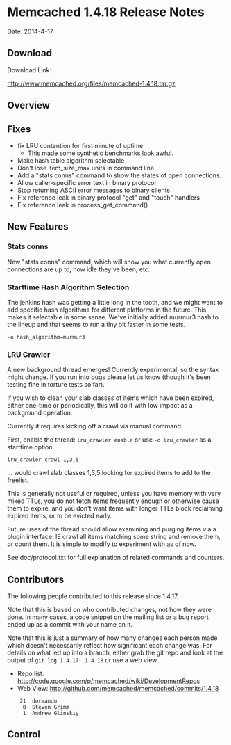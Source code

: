 # Memcached 1.4.18 Release Notes #

Date: 2014-4-17

## Download ##

Download Link:

http://www.memcached.org/files/memcached-1.4.18.tar.gz


## Overview ##


## Fixes ##

  * fix LRU contention for first minute of uptime
    * This made some synthetic benchmarks look awful.
  * Make hash table algorithm selectable
  * Don't lose item\_size\_max units in command line
  * Add a "stats conns" command to show the states of open connections.
  * Allow caller-specific error text in binary protocol
  * Stop returning ASCII error messages to binary clients
  * Fix reference leak in binary protocol "get" and "touch" handlers
  * Fix reference leak in process\_get\_command()


## New Features ##

### Stats conns ###

New "stats conns" command, which will show you what currently open connections are up to, how idle they've been, etc.

### Starttime Hash Algorithm Selection ###

The jenkins hash was getting a little long in the tooth, and we might want to
add specific hash algorithms for different platforms in the future. This makes
it selectable in some sense. We've initially added murmur3 hash to the lineup
and that seems to run a tiny bit faster in some tests.

`-o hash_algorithm=murmur3`

### LRU Crawler ###

A new background thread emerges! Currently experimental, so the syntax might
change. If you run into bugs please let us know (though it's been testing fine
in torture tests so far).

If you wish to clean your slab classes of items which have been expired,
either one-time or periodically, this will do it with low impact as a
background operation.

Currently it requires kicking off a crawl via manual command:

First, enable the thread:
`lru_crawler enable`
or use `-o lru_crawler` as a starttime option.

`lru_crawler crawl 1,3,5`

... would crawl slab classes 1,3,5 looking for expired items to add to the
freelist.

This is generally not useful or required, unless you have memory with very
mixed TTLs, you do not fetch items frequently enough or otherwise cause them
to expire, and you don't want items with longer TTLs block reclaiming expired
items, or to be evicted early.

Future uses of the thread should allow examining and purging items via a
plugin interface: IE crawl all items matching some string and remove them, or
count them. It is simple to modify to experiment with as of now.

See doc/protocol.txt for full explanation of related commands and counters.

## Contributors ##

The following people contributed to this release since 1.4.17.

Note that this is based on who contributed changes, not how they were
done.  In many cases, a code snippet on the mailing list or a bug
report ended up as a commit with your name on it.

Note that this is just a summary of how many changes each person made
which doesn't necessarily reflect how significant each change was.
For details on what led up into a branch, either grab the git repo and
look at the output of `git log 1.4.17..1.4.18` or use a web view.

  * Repo list:  http://code.google.com/p/memcached/wiki/DevelopmentRepos
  * Web View: http://github.com/memcached/memcached/commits/1.4.18

```
    21	dormando
     8	Steven Grimm
     1	Andrew Glinskiy

```

## Control ##